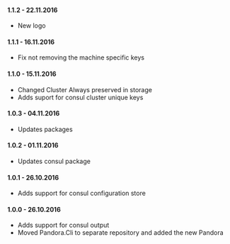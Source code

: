 #### 1.1.2 - 22.11.2016
* New logo

#### 1.1.1 - 16.11.2016
* Fix not removing the machine specific keys

#### 1.1.0 - 15.11.2016
* Changed Cluster Always preserved in storage
* Adds suport for consul cluster unique keys

#### 1.0.3 - 04.11.2016
* Updates packages

#### 1.0.2 - 01.11.2016
* Updates consul package

#### 1.0.1 - 26.10.2016
* Adds support for consul configuration store

#### 1.0.0 - 26.10.2016
* Adds support for consul output
* Moved Pandora.Cli to separate repository and added the new Pandora
